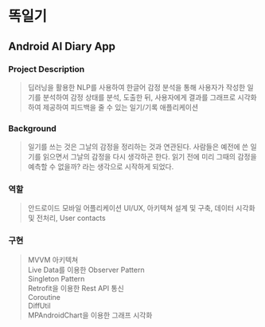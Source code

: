 # 똑일기
## Android AI Diary App


### Project Description    
> 딥러닝을 활용한 NLP를 사용하여 한글어 감정 분석을 통해 사용자가 작성한 일기를 분석하여 감정 상태를 분석, 도출한 뒤, 사용자에게 결과를 그래프로 시각화하여 제공하여 피드백을 줄 수 있는 일기/기록 애플리케이션    


### Background    
> 일기를 쓰는 것은 그날의 감정을 정리하는 것과 연관된다. 사람들은 예전에 쓴 일기를 읽으면서 그날의 감정을 다시 생각하곤 한다. 읽기 전에 미리 그때의 감정을 예측할 수 없을까? 라는 생각으로 시작하게 되었다.    


### 역할    
> 안드로이드 모바일 어플리케이션 UI/UX, 아키텍쳐 설계 및 구축, 데이터 시각화 및 전처리, User contacts    


### 구현
> MVVM 아키텍쳐        
> Live Data를 이용한 Observer Pattern    
> Singleton Pattern    
> Retrofit을 이용한 Rest API 통신    
> Coroutine    
> DiffUtil    
> MPAndroidChart을 이용한 그래프 시각화    